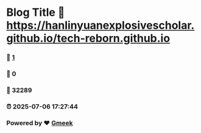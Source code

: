 # Blog Title :link: https://hanlinyuanexplosivescholar.github.io/tech-reborn.github.io 
### :page_facing_up: [1](https://hanlinyuanexplosivescholar.github.io/tech-reborn.github.io/tag.html) 
### :speech_balloon: 0 
### :hibiscus: 32289 
### :alarm_clock: 2025-07-06 17:27:44 
### Powered by :heart: [Gmeek](https://github.com/Meekdai/Gmeek)
